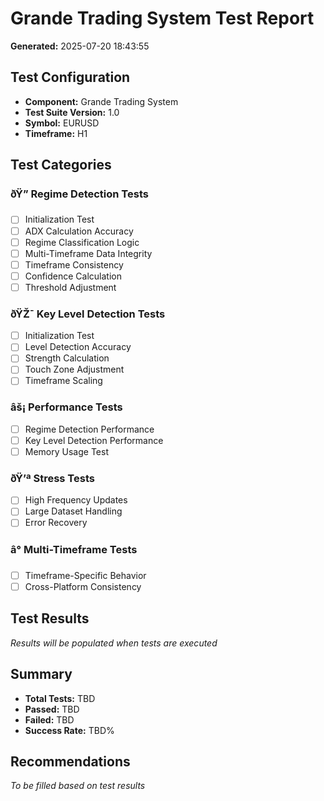 ﻿# Grande Trading System Test Report
**Generated:** 2025-07-20 18:43:55

## Test Configuration
- **Component:** Grande Trading System
- **Test Suite Version:** 1.0
- **Symbol:** EURUSD
- **Timeframe:** H1

## Test Categories

### ðŸ” Regime Detection Tests
- [ ] Initialization Test
- [ ] ADX Calculation Accuracy
- [ ] Regime Classification Logic
- [ ] Multi-Timeframe Data Integrity
- [ ] Timeframe Consistency
- [ ] Confidence Calculation
- [ ] Threshold Adjustment

### ðŸŽ¯ Key Level Detection Tests
- [ ] Initialization Test
- [ ] Level Detection Accuracy
- [ ] Strength Calculation
- [ ] Touch Zone Adjustment
- [ ] Timeframe Scaling

### âš¡ Performance Tests
- [ ] Regime Detection Performance
- [ ] Key Level Detection Performance
- [ ] Memory Usage Test

### ðŸ’ª Stress Tests
- [ ] High Frequency Updates
- [ ] Large Dataset Handling
- [ ] Error Recovery

### â° Multi-Timeframe Tests
- [ ] Timeframe-Specific Behavior
- [ ] Cross-Platform Consistency

## Test Results
*Results will be populated when tests are executed*

## Summary
- **Total Tests:** TBD
- **Passed:** TBD
- **Failed:** TBD
- **Success Rate:** TBD%

## Recommendations
*To be filled based on test results*
